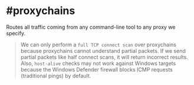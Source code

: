 # #proxychains
Routes all traffic coming from any command-line tool to any proxy we specify.

>We can only perform a `full TCP connect scan` over proxychains because proxychains cannot understand partial packets. If we send partial packets like half connect scans, it will return incorrect results. 
>Also, `host-alive` checks may not work against Windows targets because the Windows Defender firewall blocks ICMP requests (traditional pings) by default.